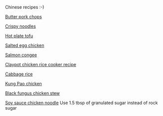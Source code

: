 Chinese recipes :-) 

[Butter pork chops](http://themeatmen.sg/butter-pork-chops/)

[Crispy noodles](https://noobcook.com/seafood-crispy-noodles/2/)

[Hot plate tofu](https://themeatmen.sg/hotplate-tofu/)

[Salted egg chicken](https://themeatmen.sg/salted-egg-yolk-chicken/)

[Salmon congee](https://thecookingbunny.blogspot.com/2012/03/salmon-rice-porridge-salmon-congee.html)

[Claypot chicken rice cooker recipe](https://noobcook.com/chicken-lup-cheong-rice/)

[Cabbage rice](https://noobcook.com/cabbage-rice/2/)

[Kung Pao chicken](http://themeatmen.sg/kung-pao-chicken/)

[Black fungus chicken stew](https://rasamalaysia.com/chinese-chicken-stew-recipe/)

[Soy sauce chicken noodle](http://themeatmen.sg/recipe-soy-sauce-chicken-noodle/)
Use 1.5 tbsp of granulated sugar instead of rock sugar

